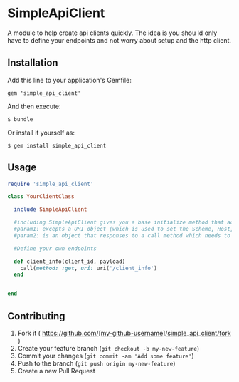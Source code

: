 # SimpleApiClient

A module to help create api clients quickly. The idea is you shou ld only have to define your endpoints and not worry about setup and the http client.

## Installation

Add this line to your application's Gemfile:

    gem 'simple_api_client'

And then execute:

    $ bundle

Or install it yourself as:

    $ gem install simple_api_client

## Usage



```ruby
require 'simple_api_client'

class YourClientClass

  include SimpleApiClient

  #including SimpleApiClient gives you a base initialize method that accepts two parameters.
  #param1: excepts a URI object (which is used to set the Scheme, Host, Port etc, of your api.
  #param2: is an object that responses to a call method which needs to accept a hash of options.

  #Define your own endpoints

  def client_info(client_id, payload)
    call(method: :get, uri: uri('/client_info')
  end


end
```

## Contributing

1. Fork it ( https://github.com/[my-github-username]/simple_api_client/fork )
2. Create your feature branch (`git checkout -b my-new-feature`)
3. Commit your changes (`git commit -am 'Add some feature'`)
4. Push to the branch (`git push origin my-new-feature`)
5. Create a new Pull Request
